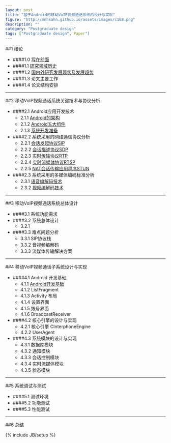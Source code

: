 ```yaml
---
layout: post
title: "基于Android的移动VoIP视频通话系统的设计与实现"
figure: "http://mnhkahn.github.io/assets/images/c168.png"
description: ""
category: "Postgraduate design"
tags: ["Postgraduate design", Paper"]
---
```


##1 绪论
+ ####1.0 [写在前面](http://cyeam.com/postgraduate%20design/2014/04/16/pager_preface/)
+ ####1.1 [研究领域历史](http://cyeam.com/postgraduate%20design/2014/04/17/pager_history/)
+ ####1.2 [国内外研究发展现状及发展趋势](http://cyeam.com/postgraduate%20design/2014/04/17/pager_current/)
+ ####1.3 论文主要工作
+ ####1.4 论文结构安排

---
##2 移动VoIP视频通话系统关键技术与协议分析
+ ####2.1 Android应用开发技术
	+ 2.1.1 [Android的架构](http://cyeam.com/postgraduate%20design/2014/04/17/pager_android_framework/)
	+ 2.1.2 [Android五大组件](http://cyeam.com/postgraduate%20design/2014/02/05/android_quickstart/)
	+ 2.1.3 [系统开发准备](http://cyeam.com/postgraduate%20design/2014/04/17/pager_prepare/)
+ ####2.2 系统采用的网络通信协议分析
    + 2.2.1 [会话发起协议SIP](http://mnhkahn.github.io/postgraduate%20design/2014/03/05/pager_sip/)
    + 2.2.2 [会话描述协议SDP](http://mnhkahn.github.io/postgraduate%20design/2014/04/17/pager_sdp/)
    + 2.2.3 [实时传输协议RTP](http://mnhkahn.github.io/postgraduate%20design/2014/04/17/pager_rtp/)
    + 2.2.4 [实时流媒体协议RTSP](http://mnhkahn.github.io/postgraduate%20design/2014/04/17/pager_rtsp/)
    + 2.2.5 [NAT会话传输应用程序STUN](http://mnhkahn.github.io/postgraduate%20design/2014/04/17/pager_stun/)
+ ####2.3 系统采用的多媒体编码标准分析
    + 2.3.1 [语音编解码技术](http://mnhkahn.github.io/postgraduate%20design/2014/04/17/pager_audio/)
    + 2.3.2 [视频编解码技术](http://mnhkahn.github.io/postgraduate%20design/2014/04/17/pager_video/)

---

##3 移动VoIP视频通话系统总体设计
+ ####3.1 系统功能需求
+ ####3.2 系统总体设计
    + 3.2.1 
+ ####3.3 难点问题分析
    + 3.3.1 SIP协议栈
    + 3.3.2 音视频编解码
    + 3.3.3 流媒体传输解决方案


---

##4 移动VoIP视频通话子系统设计与实现
+ ####4.1 Android 开发基础
    + 4.1.1 [Android开发基础](http://mnhkahn.github.io/postgraduate%20design/2014/02/05/android_quickstart/)
    + 4.1.2 ListFragment
    + 4.1.3 Activity 布局
    + 4.1.4 设置界面
    + 4.1.5 拨号界面
    + 4.1.6 BroadcastReceiver
+ ####4.2 核心引擎的设计与实现
    + 4.2.1 核心引擎 CInterphoneEngine
    + 4.2.2 UserAgent
+ ####4.3 系统模块的设计与实现
    + 4.3.1 数据库模块
    + 4.3.2 通知模块
    + 4.3.3 会话控制模块
    + 4.3.4 实时流媒体模块
    + 4.3.5 状态模块
---
##5 系统调试与测试
+ ####5.1 测试环境
+ ####5.2 功能测试
+ ####5.3 性能测试
---
##6 总结

{% include JB/setup %}
